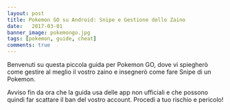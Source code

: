 ```yaml
---
layout: post
title: Pokemon GO su Android: Snipe e Gestione dello Zaino
date:   2017-03-01
banner_image: pokemongo.jpg
tags: [pokemon, guide, cheat]
comments: true
---
```


Benvenuti su questa piccola guida per Pokemon GO, dove vi spiegherò come gestire al meglio il vostro zaino e insegnerò come fare Snipe di un Pokemon.

Avviso fin da ora che la guida usa delle app non ufficiali e che possono quindi far scattare il ban del vostro account. Procedi a tuo rischio e pericolo!
